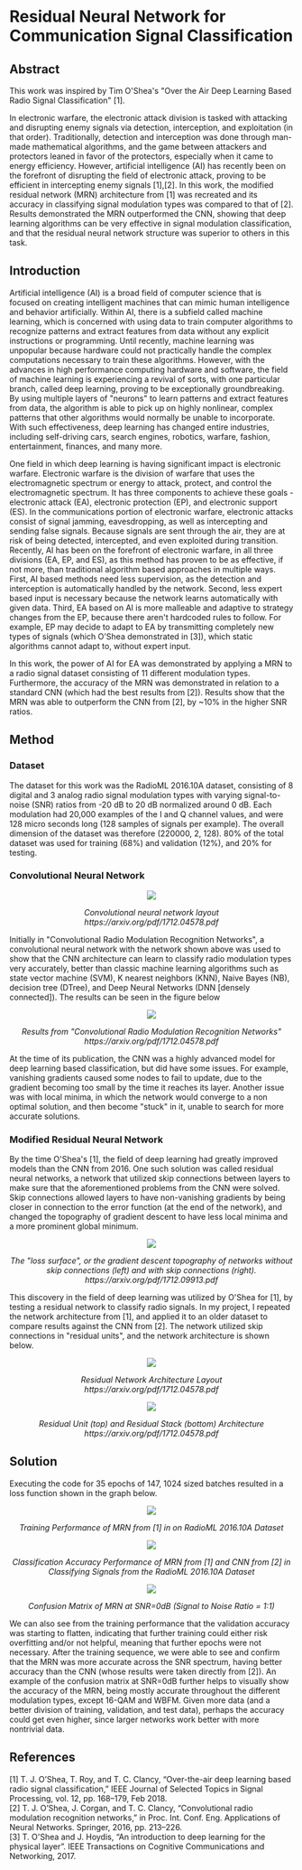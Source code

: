 # Residual Neural Network for Communication Signal Classification

## Abstract
This work was inspired by Tim O'Shea's "Over the Air Deep Learning Based Radio Signal Classification" [1].

In electronic warfare, the electronic attack division is tasked with attacking and disrupting enemy signals via detection, interception, and exploitation (in that order). Traditionally, detection and interception was done through man-made mathematical algorithms, and the game between attackers and protectors leaned in favor of the protectors, especially when it came to energy efficiency. However, artificial intelligence (AI) has recently been on the forefront of disrupting the field of electronic attack, proving to be efficient in intercepting enemy signals [1],[2]. In this work, the modified residual network (MRN) architecture from [1] was recreated and its accuracy in classifying signal modulation types was compared to that of [2]. Results demonstrated the MRN outperformed the CNN, showing that deep learning algorithms can be very effective in signal modulation classification, and that the residual neural network structure was superior to others in this task.

## Introduction

Artificial intelligence (AI) is a broad field of computer science that is focused on creating intelligent machines that can mimic human intelligence and behavior artificially. Within AI, there is a subfield called machine learning, which is concerned with using data to train computer algorithms to recognize patterns and extract features from data without any explicit instructions or programming. Until recently, machine learning was unpopular because hardware could not practically handle the complex computations necessary to train these algorithms. However, with the advances in high performance computing hardware and software, the field of machine learning is experiencing a revival of sorts, with one particular branch, called deep learning, proving to be exceptionally groundbreaking. By using multiple layers of "neurons" to learn patterns and extract features from data, the algorithm is able to pick up on highly nonlinear, complex patterns that other algorithms would normally be unable to incorporate. With such effectiveness, deep learning has changed entire industries, including self-driving cars, search engines, robotics, warfare, fashion, entertainment, finances, and many more.  

One field in which deep learning is having significant impact is electronic warfare. Electronic warfare is the division of warfare that uses the electromagnetic spectrum or energy to attack, protect, and control the electromagnetic spectrum. It has three components to achieve these goals - electronic attack (EA), electronic protection (EP), and electronic support (ES). In the communications portion of electronic warfare, electronic attacks consist of signal jamming, eavesdropping, as well as intercepting and sending false signals. Because signals are sent through the air, they are at risk of being detected, intercepted, and even exploited during transition. Recently, AI has been on the forefront of electronic warfare, in all three divisions (EA, EP, and ES), as this method has proven to be as effective, if not more, than traditional algorithm based approaches in multiple ways. First, AI based methods need less supervision, as the detection and interception is automatically handled by the network. Second, less expert based input is necessary because the network learns automatically with given data. Third, EA based on AI is more malleable and adaptive to strategy changes from the EP, because there aren't hardcoded rules to follow. For example, EP may decide to adapt to EA by transmitting completely new types of signals (which O'Shea demonstrated in [3]), which static algorithms cannot adapt to, without expert input.

In this work, the power of AI for EA was demonstrated by applying a MRN to a radio signal dataset consisting of 11 different modulation types. Furthermore, the accuracy of the MRN was demonstrated in relation to a standard CNN (which had the best results from [2]). Results show that the MRN was able to outperform the CNN from [2], by ~10% in the higher SNR ratios.

## Method

### Dataset

The dataset for this work was the RadioML 2016.10A dataset, consisting of 8 digital and 3 analog radio signal modulation types with varying signal-to-noise (SNR) ratios from -20 dB to 20 dB normalized around 0 dB. Each modulation had 20,000 examples of the I and Q channel values, and were 128 micro seconds long (128 samples of signals per example). The overall dimension of the dataset was therefore (220000, 2, 128). 80% of the total dataset was used for training (68%) and validation (12%), and 20% for testing. 

### Convolutional Neural Network

<p align="center">
  <img src="https://user-images.githubusercontent.com/89391443/155808802-0a1d8d20-384d-45ba-a98a-5059dd5f54a5.png"/>
</p>  
<p align="center"> 
   <em>Convolutional neural network layout <br> https://arxiv.org/pdf/1712.04578.pdf </em></p>  

Initially in "Convolutional Radio Modulation Recognition Networks", a convolutional neural network with the network shown above was used to show that the CNN architecture can learn to classify radio modulation types very accurately, better than classic machine learning algorithms such as state vector machine (SVM), K nearest neighbors (KNN), Naive Bayes (NB), decision tree (DTree), and Deep Neural Networks (DNN [densely connected]). The results can be seen in the figure below

<p align="center">
  <img src="https://user-images.githubusercontent.com/89391443/155811229-708f9a8b-23b8-412c-8bbf-bf8518689ad7.png"/>
</p>  
<p align="center"> 
   <em>Results from "Convolutional Radio Modulation Recognition Networks" <br> https://arxiv.org/pdf/1712.04578.pdf </em></p>  
   
At the time of its publication, the CNN was a highly advanced model for deep learning based classification, but did have some issues. For example, vanishing gradients caused some nodes to fail to update, due to the gradient becoming too small by the time it reaches its layer. Another issue was with local minima, in which the network would converge to a non optimal solution, and then become "stuck" in it, unable to search for more accurate solutions.

### Modified Residual Neural Network

By the time O'Shea's [1], the field of deep learning had greatly improved models than the CNN from 2016. One such solution was called residual neural networks, a network that utilized skip connections between layers to make sure that the aforementioned problems from the CNN were solved. Skip connections allowed layers to have non-vanishing gradients by being closer in connection to the error function (at the end of the network), and changed the topography of gradient descent to have less local minima and a more prominent global minimum. 

<p align="center">
  <img src="https://user-images.githubusercontent.com/89391443/155812250-1beaed78-bf02-4cc8-a6d6-baf9ad0db399.png"/>
</p>  
<p align="center"> 
   <em> The "loss surface", or the gradient descent topography of networks without skip connections (left) and with skip connections (right). <br> https://arxiv.org/pdf/1712.09913.pdf </em></p>  

This discovery in the field of deep learning was utilized by O'Shea for [1], by testing a residual network to classify radio signals. In my project, I repeated the network architecture from [1], and applied it to an older dataset to compare results against the CNN from [2]. The network utilized skip connections in "residual units", and the network architecture is shown below.

<p align="center">
  <img src="https://user-images.githubusercontent.com/89391443/155807682-b723dff4-7acc-4f2e-9c4b-1a4ce135c753.png"/>
</p>  
<p align="center"> 
   <em>Residual Network Architecture Layout <br> https://arxiv.org/pdf/1712.04578.pdf </em></p>  
<p align="center">
  <img src="https://user-images.githubusercontent.com/89391443/155812761-590b7065-798c-49f5-8cf3-cef01de1c70d.png"/>
</p>  
<p align="center"> 
   <em>Residual Unit (top) and Residual Stack (bottom) Architecture <br> https://arxiv.org/pdf/1712.04578.pdf </em></p>  

## Solution
Executing the code for 35 epochs of 147, 1024 sized batches resulted in a loss function shown in the graph below.
<p align="center">
  <img src="https://user-images.githubusercontent.com/89391443/156303540-3fe13c14-96ec-4ac6-b87e-c8e1a276d91c.png"/>
</p>  
<p align="center"> 
  <em>Training Performance of MRN from [1] in on RadioML 2016.10A Dataset</em></p>  

<p align="center">
  <img src="https://user-images.githubusercontent.com/89391443/156302608-ccf00473-5bb1-46af-93e3-e127f553138d.png"/>
</p>  
<p align="center"> 
  <em>Classification Accuracy Performance of MRN from [1] and CNN from [2] in Classifying Signals from the RadioML 2016.10A Dataset</em></p>  

<p align="center">
  <img src="https://user-images.githubusercontent.com/89391443/156303014-db784b24-577e-466f-a97b-99188ef066b9.png"/>
</p>  
<p align="center">
   <em>Confusion Matrix of MRN at SNR=0dB (Signal to Noise Ratio = 1:1)</em></p>  

We can also see from the training performance that the validation accuracy was starting to flatten, indicating that further training could either risk overfitting and/or not helpful, meaning that further epochs were not necessary. After the training sequence, we were able to see and confirm that the MRN was more accurate across the SNR spectrum, having better accuracy than the CNN (whose results were taken directly from [2]). An example of the confusion matrix at SNR=0dB further helps to visually show the accuracy of the MRN, being mostly accurate throughout the different modulation types, except 16-QAM and WBFM. Given more data (and a better division of training, validation, and test data), perhaps the accuracy could get even higher, since larger networks work better with more nontrivial data. 


## References
[1] T. J. O’Shea, T. Roy, and T. C. Clancy, “Over-the-air deep learning based radio signal classification,” IEEE Journal of Selected Topics in Signal Processing, vol. 12, pp. 168–179, Feb 2018.  
[2] T. J. O’Shea, J. Corgan, and T. C. Clancy, “Convolutional radio modulation recognition networks,” in Proc. Int. Conf. Eng. Applications of Neural Networks. Springer, 2016, pp. 213–226.  
[3] T. O'Shea and J. Hoydis, “An introduction to deep learning for the physical layer”. IEEE Transactions on Cognitive Communications and Networking, 2017.
